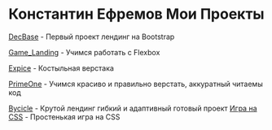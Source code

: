 
# Константин Ефремов Мои Проекты

[DecBase](https://efkos.github.io/Lending_Decbase/src/ "Проект лендинг") - Первый проект лендинг на Bootstrap

[Game_Landing](https://efkos.github.io/Game_Landing/src/ "Проект лендинг") - Учимся работать с Flexbox

[Expice](https://efkos.github.io/Expice/src/ "Проект очередной проект") - Костыльная верстака

[PrimeOne](https://efkos.github.io/primeOne/ "Проект") - Учимся красиво и правильно верстать, аккуратный читаемы код

[Bycicle](https://efkos.github.io/Bycicle/index.html "Проект лендинг") - Крутой лендинг гибкий и адаптивный готовый проект
[Игра на CSS](https://github.com/EfKos/efkos.github.io/blob/main/игра%20на%20CSS/index.html) - Простенькая игра на CSS


